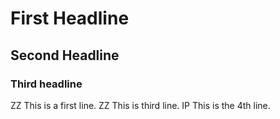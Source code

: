 # First Headline
## Second Headline
### Third headline

ZZ This is a first line.
ZZ This is third line.
IP This is the 4th line.
